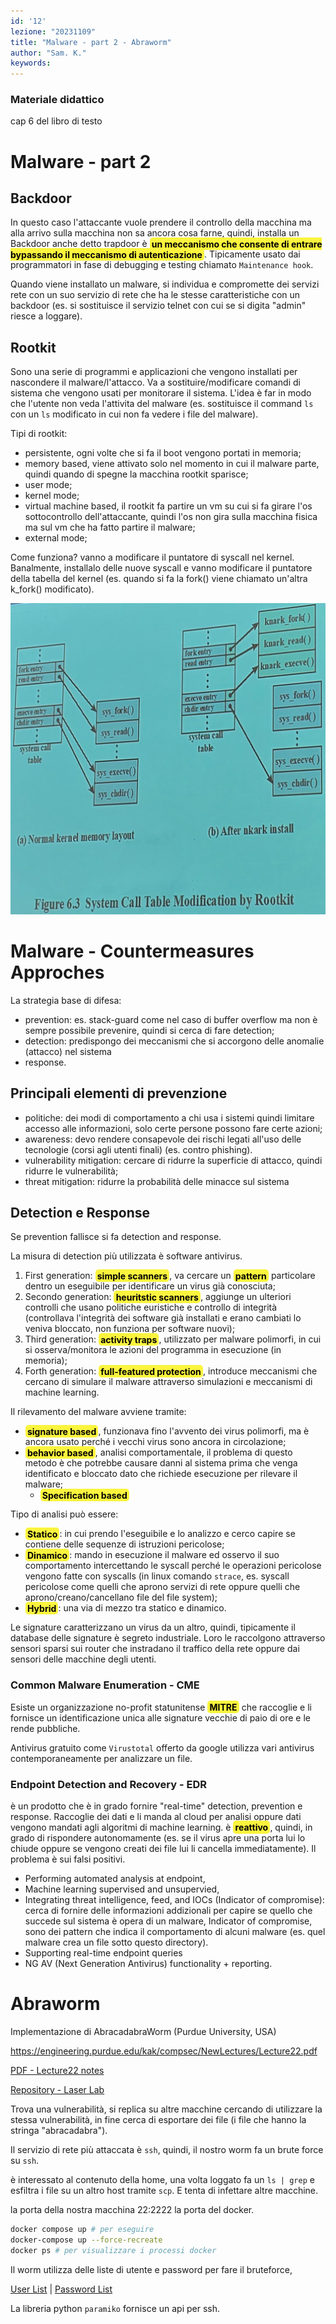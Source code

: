 ```yaml
---
id: '12'
lezione: "20231109"
title: "Malware - part 2 - Abraworm"
author: "Sam. K."
keywords: 
---
```


<style>
    strong{
        background-color:#faf43e;
        color: black;
        padding:0.1rem 0.2rem;
        border-radius:5px;
    }
</style>

### Materiale didattico
cap 6 del libro di testo


# Malware - part 2

## Backdoor
In questo caso l'attaccante vuole prendere il controllo della macchina ma alla arrivo sulla macchina non sa ancora cosa farne, quindi, installa un Backdoor anche detto trapdoor è **un meccanismo che consente di entrare bypassando il meccanismo di autenticazione**. Tipicamente usato dai programmatori in fase di debugging e testing chiamato `Maintenance hook`.

Quando viene installato un malware, si individua e compromette dei servizi rete con un suo servizio di rete che ha le stesse caratteristiche con un backdoor (es. si sostituisce il servizio telnet con cui se si digita "admin" riesce a loggare).

## Rootkit
Sono una serie di programmi e applicazioni che vengono installati per nascondere il malware/l'attacco. Va a sostituire/modificare comandi di sistema che vengono usati per monitorare il sistema. L'idea è far in modo che l'utente non veda l'attivita del malware (es. sostituisce il command `ls` con un `ls` modificato in cui non fa vedere i file del malware).

Tipi di rootkit:
* persistente, ogni volte che si fa il boot vengono portati in memoria;
* memory based, viene attivato solo nel momento in cui il malware parte, quindi quando di spegne la macchina rootkit sparisce;
* user mode;
* kernel mode;
* virtual machine based, il rootkit fa partire un vm su cui si fa girare l'os sottocontrollo dell'attaccante, quindi l'os non gira sulla macchina fisica ma sul vm che ha fatto partire il malware;
* external mode; 

Come funziona? vanno a modificare il puntatore di syscall nel kernel. Banalmente, installalo delle nuove syscall e vanno modificare il puntatore della tabella del kernel (es. quando si fa la fork() viene chiamato un'altra k_fork() modificato).

![Rootkit](assets/images/rootkit.jpg)

# Malware - Countermeasures Approches
La strategia base di difesa:
* prevention: es. stack-guard come nel caso di buffer overflow ma non è sempre possibile prevenire, quindi si cerca di fare detection; 
* detection: predispongo dei meccanismi che si accorgono delle anomalie (attacco) nel sistema
* response.

## Principali elementi di prevenzione
* politiche: dei modi di comportamento a chi usa i sistemi quindi limitare accesso alle informazioni, solo certe persone possono fare certe azioni;
* awareness: devo rendere consapevole dei rischi legati  all'uso delle tecnologie (corsi agli utenti finali) (es. contro phishing).
* vulnerability mitigation: cercare di ridurre la superficie di attacco, quindi ridurre le vulnerabilità;
* threat mitigation: ridurre la probabilità delle minacce sul sistema

## Detection e Response
Se prevention fallisce si fa detection and response.

La misura di detection più utilizzata è software antivirus.

1. First generation: **simple scanners**, va cercare un **pattern** particolare dentro un eseguibile per identificare un virus già conosciuta;
2. Secondo generation: **heuritstic scanners**, aggiunge un ulteriori controlli che usano politiche euristiche e controllo di integrità (controllava l'integrità dei software già installati e erano cambiati lo veniva bloccato, non funziona per software nuovi); 
3. Third generation: **activity traps**, utilizzato per malware polimorfi, in cui si osserva/monitora le azioni del programma in esecuzione (in memoria);
4. Forth generation: **full-featured protection**, introduce meccanismi che cercano di simulare il malware attraverso simulazioni e meccanismi di machine learning.

Il rilevamento del malware avviene tramite:
* **signature based**, funzionava fino l'avvento dei virus polimorfi, ma è ancora usato perché i vecchi virus sono ancora in circolazione;
* **behavior based**, analisi comportamentale, il problema di questo metodo è che potrebbe causare danni al sistema prima che venga identificato e bloccato dato che richiede esecuzione per rilevare il malware; 
  * **Specification based**

Tipo di analisi può essere:
* **Statico**: in cui prendo l'eseguibile e lo analizzo e cerco capire se contiene delle sequenze di istruzioni pericolose;
* **Dinamico**: mando in esecuzione il malware ed osservo il suo comportamento intercettando le syscall perché le operazioni pericolose vengono fatte con syscalls (in linux comando `strace`, es. syscall pericolose come quelli che aprono servizi di rete oppure quelli che aprono/creano/cancellano file del file system);
* **Hybrid**: una via di mezzo tra statico e dinamico.

Le signature caratterizzano un virus da un altro, quindi, tipicamente il database delle signature è segreto industriale. Loro le raccolgono attraverso sensori sparsi sui router che instradano il traffico della rete oppure dai sensori delle macchine degli utenti.

### Common Malware Enumeration - CME
Esiste un organizzazione no-profit statunitense **MITRE** che raccoglie e li fornisce un identificazione unica alle signature vecchie di paio di ore e le rende pubbliche.

Antivirus gratuito come `Virustotal` offerto da google utilizza vari antivirus contemporaneamente per analizzare un file.

### Endpoint Detection and Recovery - EDR
è un prodotto che è in grado fornire "real-time" detection, prevention e response. Raccoglie dei dati e li manda al cloud per analisi oppure dati vengono mandati agli algoritmi di machine learning. è **reattivo**, quindi, in grado di rispondere autonomamente (es. se il virus apre una porta lui lo chiude oppure se vengono creati dei file lui li cancella immediatamente). Il problema è sui falsi positivi.

* Performing automated analysis at endpoint,
* Machine learning supervised and unsupervied,
* Integrating threat intelligence, feed, and IOCs (Indicator of compromise): cerca di fornire delle informazioni addizionali per capire se quello che succede sul sistema è opera di un malware, Indicator of compromise, sono dei pattern che indica il comportamento di alcuni malware (es. quel malware crea un file sotto questo directory).
* Supporting real-time endpoint queries
* NG AV (Next Generation Antivirus) functionality + reporting.

# Abraworm
Implementazione di AbracadabraWorm (Purdue University, USA)

https://engineering.purdue.edu/kak/compsec/NewLectures/Lecture22.pdf

[PDF - Lecture22 notes](assets/docs/AbraWorm_Lecture22.pdf)

[Repository - Laser Lab](https://git.laser.di.unimi.it/teozoia/abraworm)

Trova una vulnerabilità, si replica su altre macchine cercando di utilizzare la stessa vulnerabilità, in fine cerca di esportare dei file (i file che hanno la stringa "abracadabra").

Il servizio di rete più attaccata è `ssh`, quindi, il nostro worm fa un brute force su `ssh`.

è interessato al contenuto della home, una volta loggato fa un `ls | grep` e esfiltra i file su un altro host tramite `scp`. E tenta di infettare altre macchine.

la porta della nostra macchina 22:2222 la porta del docker.




```sh
docker compose up # per eseguire
docker-compose up --force-recreate
docker ps # per visualizzare i processi docker
```

Il worm utilizza delle liste di utente e password per fare il bruteforce, 

[User List](https://raw.githubusercontent.com/jeanphorn/wordlist/master/usernames.txt) |
[Password List](https://raw.githubusercontent.com/danielmiessler/SecLists/master/Passwords/Leaked-Databases/rockyou-75.txt)

La libreria python `paramiko` fornisce un api per ssh.




